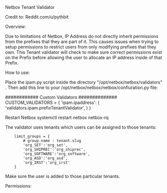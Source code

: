 Netbox Tenant Validator

Credit to:  Reddit.com/u/pythbit



Overview:

Due to limitations of Netbox, IP Address do not directly inherit permissions from the prefixes that they are part of it.   This causes issues when trying to setup permissions to restrict users from only modifying prefixes that they own.  This Tenant validator will check to make sure correct permissions exist on the Prefix before allowing the user to allocate an IP address inside of that Prefix.


How to use:

Place the ipam.py script inside the directory "/opt/netbox/netbox/validators" .   Then add this line to your /opt/netbox/netbox/netbox/confiuration.py file:

############ Custom Validators ##############
CUSTOM_VALIDATORS = { 'ipam.ipaddress': ( 'validators.ipam.prefixTenantValidator', ) }


Restart Netbox 
    systemctl restart netbox netbox-rq




The validator uses tenants which users can be assigned to those tenants:

        limit_groups = {
            # group.name : tenant.slug
            'org_SET':'org_set',
            'org_SHIPREC':'org_shiprec',
            'org_SOFTWARE':'org_software',
            'org_ASD':'org_asd',
            'org_IRST':'org_irst'
        }


Make sure the user is added to those particular tenants.


Permissions:


